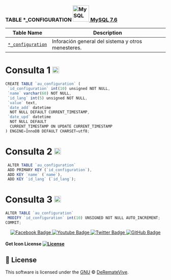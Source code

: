  
### TABLE *_CONFIGURATION <a href="https://dev.mysql.com/" title="MySQL"><img src="https://github.com/get-icon/geticon/raw/master/icons/mysql.svg" alt="MySQL" width="51px" height="51px"> MySQL 7.6 </a>

| Table Name | Description |
| --- | --- |
| [`*_configuration`](https://github.com/derematevive/db_chico_auctions/edit/main/tables/au_configuration/au_configuration.sql) | Inforación general del sistema y otros menesteres. |


# Consulta 1 <a href="https://dev.mysql.com/" title="MySQL"><img src="https://github.com/get-icon/geticon/raw/master/icons/mysql.svg" alt="MySQL" width="21px" height="21px"></a>

 ```js
CREATE TABLE `au_configuration` (
  `id_configuration` int(10) unsigned NOT NULL,
  `name` varchar(60) NOT NULL,
  `id_lang` int(5) unsigned NOT NULL,
  `value` text,
  `date_add` datetime
   NOT NULL DEFAULT CURRENT_TIMESTAMP,
  `date_upd` datetime
   NOT NULL DEFAULT
   CURRENT_TIMESTAMP ON UPDATE CURRENT_TIMESTAMP
) ENGINE=InnoDB DEFAULT CHARSET=utf8;
 ```
# Consulta 2 <a href="https://dev.mysql.com/" title="MySQL"><img src="https://github.com/get-icon/geticon/raw/master/icons/mysql.svg" alt="MySQL" width="21px" height="21px"></a>
 ```js
  ALTER TABLE `au_configuration`
  ADD PRIMARY KEY (`id_configuration`),
  ADD KEY `name` (`name`),
  ADD KEY `id_lang` (`id_lang`);
 ```
# Consulta 3 <a href="https://dev.mysql.com/" title="MySQL"><img src="https://github.com/get-icon/geticon/raw/master/icons/mysql.svg" alt="MySQL" width="21px" height="21px"></a>
 ```js
ALTER TABLE `au_configuration`
  MODIFY `id_configuration` int(10) UNSIGNED NOT NULL AUTO_INCREMENT;
COMMIT;
 ```
<div id="badges" align="center">
  <a href="https://www.facebook.com/DeremateVive" target="_blank">
    <img src="https://img.shields.io/badge/Facebook-blue?style=for-the-badge&logo=facebook&logoColor=white" alt="Facebook Badge"/>
  </a>
  <a href="https://www.youtube.com/channel/UCD_DM-g6K01U9b9J_056Hgg" target="_blank">
    <img src="https://img.shields.io/badge/YouTube-red?style=for-the-badge&logo=youtube&logoColor=white" alt="Youtube Badge"/>
  </a>
  <a href="https://twitter.com/DeremateVive" target="_blank">
    <img src="https://img.shields.io/badge/Twitter-blue?style=for-the-badge&logo=twitter&logoColor=white" alt="Twitter Badge"/>
  </a>
   <a href="https://github.com/derematevive/chicoauctions" target="_blank">
    <img src="https://img.shields.io/badge/GitHub-white?style=for-the-badge&logo=github&logoColor=black" alt="GitHub Badge"/>
  </a>
</div>

#### Get Icon License [![License](https://img.shields.io/github/license/get-icon/geticon)](https://github.com/get-icon/geticon/blob/master/LICENSE "License")


## 📜 License

This software is licensed under the [GNU](https://github.com/derematevive/db_chico_auctions/blob/main/LICENSE) © [DeRemateVive](https://derematevive.github.io/chicoauctions/).



